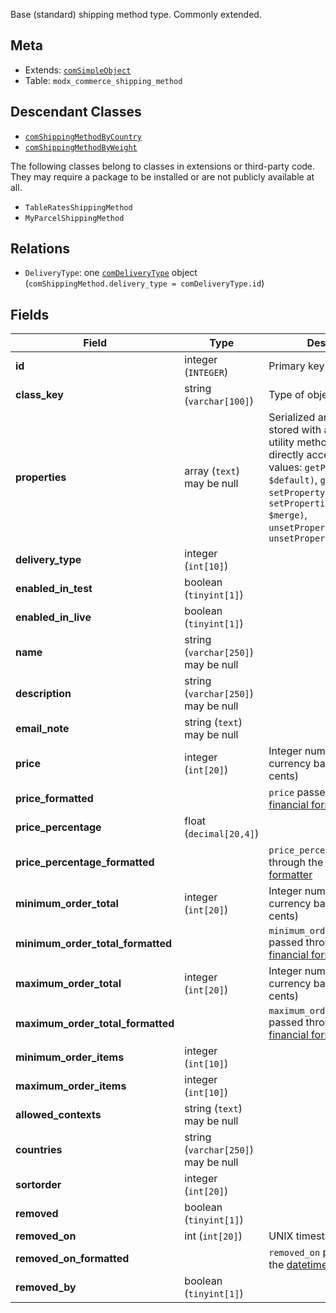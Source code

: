 Base (standard) shipping method type. Commonly extended.

## Meta

- Extends: [`comSimpleObject`](comSimpleObject)
- Table: `modx_commerce_shipping_method`

## Descendant Classes

- [`comShippingMethodByCountry`](comShippingMethodByCountry)
- [`comShippingMethodByWeight`](comShippingMethodByWeight)

The following classes belong to classes in extensions or third-party code. They may require a package to be installed or are not publicly available at all.

- `TableRatesShippingMethod`
- `MyParcelShippingMethod`


## Relations

- `DeliveryType`: one [`comDeliveryType`](comDeliveryType) object (`comShippingMethod.delivery_type = comDeliveryType.id`)

## Fields


| Field | Type | Description |
| ----- | ---- | ----------- |
| **id** | integer (`INTEGER`) | Primary key |
| **class_key** | string (`varchar[100]`) | Type of object |
| **properties** | array (`text`)<br>may be null | Serialized arbitrary data stored with an object. Use utility methods instead of directly accessing these values: `getProperty($key, $default)`, `getProperties()`, `setProperty($key, $value)`, `setProperties($properties, $merge)`, `unsetProperty($key)`, `unsetProperties($keys)` |
| **delivery_type** | integer (`int[10]`) |  |
| **enabled_in_test** | boolean (`tinyint[1]`) |  |
| **enabled_in_live** | boolean (`tinyint[1]`) |  |
| **name** | string (`varchar[250]`)<br>may be null |  |
| **description** | string (`varchar[250]`)<br>may be null |  |
| **email_note** | string (`text`)<br>may be null |  |
| **price** | integer (`int[20]`) | Integer number in the currency base unit (e.g. cents) |
| **price_formatted** |  | `price` passed through the [financial formatter](../Formatters/financial) |
| **price_percentage** | float (`decimal[20,4]`) |  |
| **price_percentage_formatted** |  | `price_percentage` passed through the [percentage formatter](../Formatters/percentage) |
| **minimum_order_total** | integer (`int[20]`) | Integer number in the currency base unit (e.g. cents) |
| **minimum_order_total_formatted** |  | `minimum_order_total` passed through the [financial formatter](../Formatters/financial) |
| **maximum_order_total** | integer (`int[20]`) | Integer number in the currency base unit (e.g. cents) |
| **maximum_order_total_formatted** |  | `maximum_order_total` passed through the [financial formatter](../Formatters/financial) |
| **minimum_order_items** | integer (`int[10]`) |  |
| **maximum_order_items** | integer (`int[10]`) |  |
| **allowed_contexts** | string (`text`)<br>may be null |  |
| **countries** | string (`varchar[250]`)<br>may be null |  |
| **sortorder** | integer (`int[20]`) |  |
| **removed** | boolean (`tinyint[1]`) |  |
| **removed_on** | int (`int[20]`) | UNIX timestamp |
| **removed_on_formatted** |  | `removed_on` passed through the [datetime formatter](../Formatters/datetime) |
| **removed_by** | boolean (`tinyint[1]`) |  |
